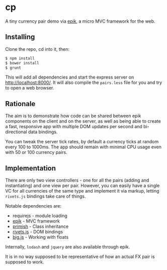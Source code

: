 cp
==

A tiny currency pair demo via [epik](http://dimitarchristoff.github.io/epik), a micro MVC framework for the web.

## Installing

Clone the repo, cd into it, then:

```sh
$ npm install
$ bower install
$ grunt
```

This will add all dependencies and start the express server on [http://localhost:8000/](http://localhost:8000/). It will
also compile the `pairs.less` file for you and try to open a web browser.

## Rationale

The aim is to demonstrate how code can be shared between epik components on the client and on the server, as well as
being able to create a fast, responsive app with multiple DOM updates per second and bi-directional data bindings.

You can tweak the server tick rates, by default a currency ticks at random every 100 to 1000ms. The app should remain
with minimal CPU usage even with 50 or 100 currency pairs.

## Implementation

There are only two view controllers - one for all the pairs (adding and instantiating) and one view per pair. However,
you can easily have a single VC for all currencies of the same type and implement it via markup, letting `rivets.js`
bindings take care of things.

Notable dependencies are:

 - requirejs - module loading
 - [epik](http://dimitarchristoff.github.io/epik) - MVC framework
 - [primish](http://dimitarchristoff.github.io/primish) - Class inheritance
 - [rivets.js](http://www.rivetsjs.com/) - DOM bindings
 - [big.js](https://github.com/MikeMcl/big.js/) - Working with floats

Internally, `lodash` and `jquery` are also available through epik.

It is in no way supposed to be representative of how an actual FX pair is supposed to work.
